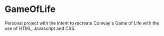 ﻿# GameOfLife

Personal project with the intent to recreate Conway's Game of Life with the use of HTML, Javascript and CSS.
